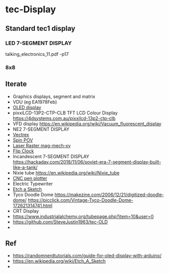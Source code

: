 # tec-Display


## Standard tec1 display
### LED 7-SEGMENT DISPLAY
talking_electronics_11.pdf -p17





### 8x8


## Iterate
- Graphics displays, segment and matrix
- VDU (eg EA1978Feb)
- [OLED display](https://github.com/SteveJustin1963/tec-OLED)
- pixxiLCD-13P2-CTP-CLB TFT LCD Colour Display https://4dsystems.com.au/pixxilcd-13p2-ctp-clb
- VFD display https://en.wikipedia.org/wiki/Vacuum_fluorescent_display
- NE2 7-SEGMENT DISPLAY
- [Vectrex](https://github.com/SteveJustin1963/tec-Vectrex)
- [Spin POV](https://github.com/SteveJustin1963/tec-POV)
- [Laser Raster mag-mech-xy](https://github.com/SteveJustin1963/tec-Laser-Raster-Display)
- [Flip Clock](https://github.com/SteveJustin1963/tec-Flip-Clock)
- Incandescent 7-SEGMENT DISPLAY https://hackaday.com/2018/11/06/soviet-era-7-segment-display-built-like-a-tank/
- Nixie tube https://en.wikipedia.org/wiki/Nixie_tube
- [CNC pen plotter](https://github.com/SteveJustin1963/tec-CNC-PEN)
- Electric Typewriter
- [Etch a Sketch](https://github.com/SteveJustin1963/tec-Etch-A-Sketch)
- Tyco Doodle Dome https://makezine.com/2006/12/21/digitized-doodle-dome/  https://picclick.com/Vintage-Tyco-Doodle-Dome-172621314741.html
- CRT Display
- https://www.industrialalchemy.org/tubepage.php?item=10&user=0
- https://github.com/SteveJustin1963/tec-OLD
- 


## Ref
- https://randomnerdtutorials.com/guide-for-oled-display-with-arduino/
- https://en.wikipedia.org/wiki/Etch_A_Sketch
- 
